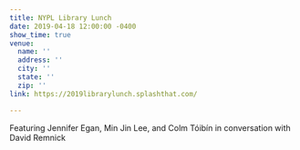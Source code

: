 ```yaml
---
title: NYPL Library Lunch
date: 2019-04-18 12:00:00 -0400
show_time: true
venue:
  name: ''
  address: ''
  city: ''
  state: ''
  zip: ''
link: https://2019librarylunch.splashthat.com/

---
```

Featuring Jennifer Egan, Min Jin Lee, and Colm Tóibín in conversation with David Remnick